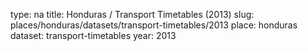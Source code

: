 type: na
title: Honduras / Transport Timetables (2013)
slug: places/honduras/datasets/transport-timetables/2013
place: honduras
dataset: transport-timetables
year: 2013
